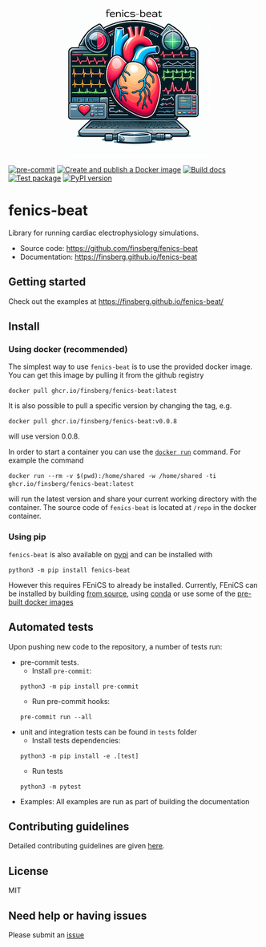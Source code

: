 <p align="center">
  <img width="300" height="300" src="docs/_static/fenics-beat-logo.png">
</p>

[![pre-commit](https://github.com/finsberg/fenics-beat/actions/workflows/pre-commit.yml/badge.svg)](https://github.com/finsberg/fenics-beat/actions/workflows/pre-commit.yml)
[![Create and publish a Docker image](https://github.com/finsberg/fenics-beat/actions/workflows/docker-image.yml/badge.svg)](https://github.com/finsberg/fenics-beat/pkgs/container/fenics-beat)
[![Build docs](https://github.com/finsberg/fenics-beat/actions/workflows/build_docs.yml/badge.svg)](https://github.com/finsberg/fenics-beat/actions/workflows/build_docs.yml)
[![Test package](https://github.com/finsberg/fenics-beat/actions/workflows/main.yml/badge.svg)](https://github.com/finsberg/fenics-beat/actions/workflows/main.yml)
[![PyPI version](https://badge.fury.io/py/fenics-beat.svg)](https://badge.fury.io/py/fenics-beat)
# fenics-beat

Library for running cardiac electrophysiology simulations.

- Source code: https://github.com/finsberg/fenics-beat
- Documentation: https://finsberg.github.io/fenics-beat


## Getting started

Check out the examples at https://finsberg.github.io/fenics-beat/

## Install

### Using docker (recommended)
The simplest way to use `fenics-beat` is to use the provided docker image. You can get this image by pulling it from the github registry
```
docker pull ghcr.io/finsberg/fenics-beat:latest
```
It is also possible to pull a specific version by changing the tag, e.g.
```
docker pull ghcr.io/finsberg/fenics-beat:v0.0.8
```
will use version 0.0.8.

In order to start a container you can use the [`docker run`](https://docs.docker.com/engine/reference/commandline/run/) command. For example the command
```
docker run --rm -v $(pwd):/home/shared -w /home/shared -ti ghcr.io/finsberg/fenics-beat:latest
```
will run the latest version and share your current working directory with the container.
The source code of `fenics-beat` is located at `/repo` in the docker container.

### Using pip
`fenics-beat` is also available on [pypi](https://pypi.org/project/fenics-beat/) and can be installed with
```
python3 -m pip install fenics-beat
```
However this requires FEniCS to already be installed. Currently, FEniCS can be installed by building [from source](https://bitbucket.org/fenics-project/dolfin/src/master/), using [conda](https://anaconda.org/conda-forge/fenics) or use some of the [pre-built docker images](https://github.com/orgs/scientificcomputing/packages?repo_name=packages)


## Automated tests
Upon pushing new code to the repository, a number of tests run:
* pre-commit tests.
    - Install `pre-commit`:
    ```
    python3 -m pip install pre-commit
    ```
    - Run pre-commit hooks:
    ```
    pre-commit run --all
    ```
* unit and integration tests can be found in `tests` folder
    - Install tests dependencies:
    ```
    python3 -m pip install -e .[test]
    ```
    - Run tests
    ```
    python3 -m pytest
    ```
* Examples: All examples are run as part of building the documentation

## Contributing guidelines

Detailed contributing guidelines are given [here](https://finsberg.github.io/fenics-beat/CONTRIBUTING.html).

## License
MIT

## Need help or having issues
Please submit an [issue](https://github.com/finsberg/fenics-beat/issues)
